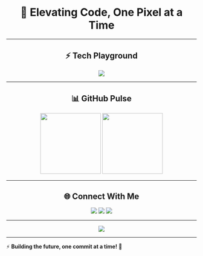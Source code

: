 <h1 align="center">🚀 Elevating Code, One Pixel at a Time</h1>

---

<h2 align="center">⚡ Tech Playground</h2>
<p align="center">
  <img src="https://skillicons.dev/icons?i=java,python,cpp,html,css,php,js,ts,bash,nodejs,react,vue,angular,bootstrap,tailwind,androidstudio,flutter,mysql,sqlite,postgres,mongodb,git,github,blender,docker"/>
</p>

---

<h2 align="center">📊 GitHub Pulse</h2>
<p align="center">
  <img src="https://github-readme-stats.vercel.app/api?username=virti1331&show_icons=true&theme=radical" height="160px"/>
  <img src="https://github-readme-streak-stats.herokuapp.com/?user=virti1331&theme=radical" height="160px"/>
</p>

---

<h2 align="center">🌐 Connect With Me</h2>
<p align="center">
  <a href="https://github.com/virti1331"><img src="https://img.shields.io/badge/GitHub-000000?style=for-the-badge&logo=github&logoColor=white"></a>
  <a href="mailto:virtidoshi10@gmail.com"><img src="https://img.shields.io/badge/Gmail-D14836?style=for-the-badge&logo=gmail&logoColor=white"></a>
  <a href="https://linkedin.com/in/YOUR_LINKEDIN"><img src="https://img.shields.io/badge/LinkedIn-0077B5?style=for-the-badge&logo=linkedin&logoColor=white"></a>
</p>

---

<p align="center">
  <img src="https://readme-typing-svg.herokuapp.com?font=Fira+Code&pause=1000&color=F79D00&center=true&width=450&lines=%E2%9A%A1+Crafting+Digital+Experiences;🚀+Turning+Ideas+into+Reality;🖥️+Code%2C+Design%2C+Innovate"/>
</p>

---

⚡ **Building the future, one commit at a time!** 🚀
